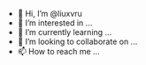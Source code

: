 - 👋 Hi, I’m @liuxvru
- 👀 I’m interested in ...
- 🌱 I’m currently learning ...
- 💞️ I’m looking to collaborate on ...
- 📫 How to reach me ...

<!---
liuxvru/liuxvru is a ✨ special ✨ repository because its `README.md` (this file) appears on your GitHub profile.
You can click the Preview link to take a look at your changes.
--->
